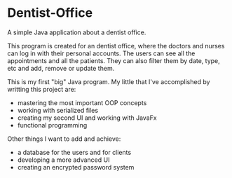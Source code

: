 # Dentist-Office
A simple Java application about a dentist office.

This program is created for an dentist office, where the doctors and nurses can log in with their personal accounts. The users can see all the appointments and all the patients.
They can also filter them by date, type, etc and add, remove or update them.

This is my first "big" Java program. My little that I've accomplished by writting this project are: 
  - mastering the most important OOP concepts
  - working with serialized files
  - creating my second UI and working with JavaFx 
  - functional programming

Other things I want to add and achieve:
  - a database for the users and for clients
  - developing a more advanced UI
  - creating an encrypted password system
